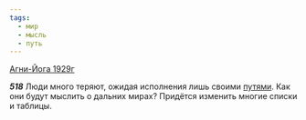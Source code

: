 ```yaml
---
tags:
  - мир
  - мысль
  - путь
---
```


[Агни-Йога 1929г](/agni/1929)

___518___
Люди много теряют, ожидая исполнения лишь своими [путями](/tag/#путь). Как они будут мыслить о дальних мирах? Придётся изменить многие списки и таблицы.